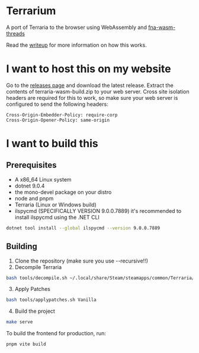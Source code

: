 # Terrarium

A port of Terraria to the browser using WebAssembly and [fna-wasm-threads](https://github.com/r58Playz/fna-wasm-threads)

Read the [writeup](https://velzie.rip/blog/celeste-wasm) for more information on how this works.


# I want to host this on my website
Go to the [releases page](https://github.com/MercuryWorkshop/terraria-wasm/releases) and download the latest release. Extract the contents of terraria-wasm-build.zip to your web server. Cross site isolation headers are required for this to work, so make sure your web server is configured to send the following headers:
```
Cross-Origin-Embedder-Policy: require-corp
Cross-Origin-Opener-Policy: same-origin
```

# I want to build this
## Prerequisites
- A x86_64 Linux system
- dotnet 9.0.4
- the mono-devel package on your distro
- node and pnpm
- Terraria (Linux or Windows build)
- ilspycmd (SPECIFICALLY VERSION 9.0.0.7889)
it's recommended to install ilspycmd using the .NET CLI
```bash
dotnet tool install --global ilspycmd --version 9.0.0.7889
```
## Building
1. Clone the repository (make sure you use --recursive!!)
2. Decompile Terraria
```bash
bash tools/decompile.sh ~/.local/share/Steam/steamapps/common/Terraria/Terraria.exe
```
3. Apply Patches
```bash
bash tools/applypatches.sh Vanilla
```
4. Build the project
```bash
make serve
```

To build the frontend for production, run:
```bash
pnpm vite build
```
<!--
To build with simple download (where the game assets are downloaded from the server)
```
VITE_SIMPLE_DOWNLOAD=true VITE_SIMPLE_DOWNLOAD_FILE=/terraria-wasm.tar pnpm vite build
```
and create a tar of the game assets, then put terraria-wasm.tar in `public/` (not static/, static refers to archive files)

Do not publicly host the game assets without permission from Re-Logic. This is for personal use only. -->
